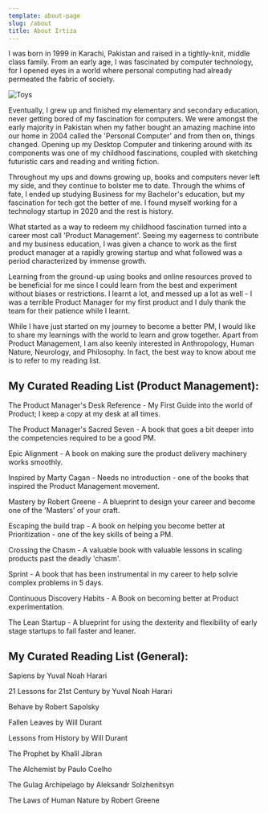 ```yaml
---
template: about-page
slug: /about
title: About Irtiza
---
```

I was born in 1999 in Karachi, Pakistan and raised in a tightly-knit, middle class family. From an early age, I was fascinated by computer technology, for I opened eyes in a world where personal computing had already permeated the fabric of society.

![Toys](/assets/cover.jpg "Toys")

Eventually, I grew up and finished my elementary and secondary education, never getting bored of my fascination for computers. We were amongst the early majority in Pakistan when my father bought an amazing machine into our home in 2004 called the 'Personal Computer' and from then on, things changed. Opening up my Desktop Computer and tinkering around with its components was one of my childhood fascinations, coupled with sketching futuristic cars and reading and writing fiction.

Throughout my ups and downs growing up, books and computers never left my side, and they continue to bolster me to date. Through the whims of fate, I ended up studying Business for my Bachelor's education, but my fascination for tech got the better of me. I found myself working for a technology startup in 2020 and the rest is history.

What started as a way to redeem my childhood fascination turned into a career most call 'Product Management'. Seeing my eagerness to contribute and my business education, I was given a chance to work as the first product manager at a rapidly growing startup and what followed was a period characterized by immense growth.

Learning from the ground-up using books and online resources proved to be beneficial for me since I could learn from the best and experiment without biases or restrictions. I learnt a lot, and messed up a lot as well - I was a terrible Product Manager for my first product and I duly thank the team for their patience while I learnt.

While I have just started on my journey to become a better PM, I would like to share my learnings with the world to learn and grow together. Apart from Product Management, I am also keenly interested in Anthropology, Human Nature, Neurology, and Philosophy. In fact, the best way to know about me is to refer to my reading list.





## **My Curated Reading List (Product Management):**

The Product Manager's Desk Reference - My First Guide into the world of Product; I keep a copy at my desk at all times.

The Product Manager's Sacred Seven - A book that goes a bit deeper into the competencies required to be a good PM.

Epic Alignment - A book on making sure the product delivery machinery works smoothly.

Inspired by Marty Cagan - Needs no introduction - one of the books that inspired the Product Management movement.

Mastery by Robert Greene - A blueprint to design your career and become one of the 'Masters' of your craft.

Escaping the build trap - A book on helping you become better at Prioritization - one of the key skills of being a PM.

Crossing the Chasm - A valuable book with valuable lessons in scaling products past the deadly 'chasm'.

Sprint - A book that has been instrumental in my career to help solvie complex problems in 5 days.

Continuous Discovery Habits - A Book on becoming better at Product experimentation.

The Lean Startup - A blueprint for using the dexterity and flexibility of early stage startups to fail faster and leaner.

## **My Curated Reading List (General):**

Sapiens by Yuval Noah Harari

21 Lessons for 21st Century by Yuval Noah Harari

Behave by Robert Sapolsky

Fallen Leaves by Will Durant

Lessons from History by Will Durant

The Prophet by Khalil Jibran

The Alchemist by Paulo Coelho

The Gulag Archipelago by Aleksandr Solzhenitsyn

The Laws of Human Nature by Robert Greene